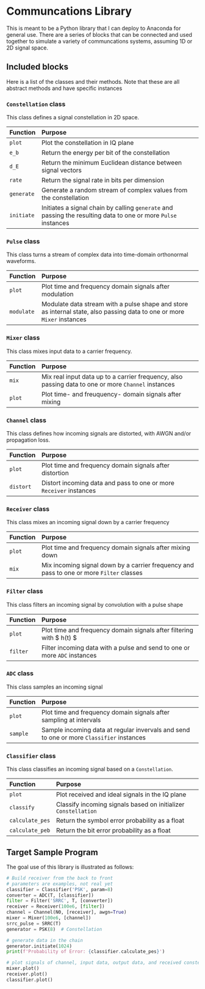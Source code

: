# Communcations Library

This is meant to be a Python library that I can deploy to Anaconda for
general use. There are a series of blocks that can be connected and
used together to simulate a variety of communcations systems, assuming
1D or 2D signal space.

## Included blocks
Here is a list of the classes and their methods. Note that these are all
abstract methods and have specific instances 

### `Constellation` class
This class defines a signal constellation in 2D space.

| Function | Purpose |
| :--- | :--- |
| `plot` | Plot the constellation in IQ plane |
| `e_b` | Return the energy per bit of the constellation |
| `d_E` | Return the minimum Euclidean distance between signal vectors |
| `rate` | Return the signal rate in bits per dimension |
| `generate` | Generate a random stream of complex values from the constellation |
| `initiate` | Initiates a signal chain by calling `generate` and passing the resulting data to one or more `Pulse` instances |

### `Pulse` class
This class turns a stream of complex data into time-domain orthonormal waveforms.

| Function | Purpose |
| :--- | :--- |
| `plot` | Plot time and frequency domain signals after modulation |
| `modulate` | Modulate data stream with a pulse shape and store as internal state, also passing data to one or more `Mixer` instances |

### `Mixer` class
This class mixes input data to a carrier frequency.

| Function | Purpose |
| :--- | :--- |
| `mix` | Mix real input data up to a carrier frequency, also passing data to one or more `Channel` instances |
| `plot` | Plot time- and freuquency- domain signals after mixing

### `Channel` class
This class defines how incoming signals are distorted, with AWGN and/or propagation loss.

| Function | Purpose |
| :--- | :--- |
| `plot` | Plot time and frequency domain signals after distortion |
| `distort` | Distort incoming data and pass to one or more `Receiver` instances |

### `Receiver` class
This class mixes an incoming signal down by a carrier frequency

| Function | Purpose |
| :--- | :--- |
| `plot` | Plot time and frequency domain signals after mixing down |
| `mix` | Mix incoming signal down by a carrier frequency and pass to one or more `Filter` classes |

### `Filter` class
This class filters an incoming signal by convolution with a pulse shape

| Function | Purpose |
| :--- | :--- |
| `plot` | Plot time and frequency domain signals after filtering with $ h(t) $ |
| `filter` | Filter incoming data with a pulse and send to one or more `ADC` instances |

### `ADC` class
This class samples an incoming signal

| Function | Purpose |
| :--- | :--- |
| `plot` | Plot time and frequency domain signals after sampling at intervals |
| `sample` | Sample incoming data at regular invervals and send to one or more `Classifier` instances |

### `Classifier` class
This class classifies an incoming signal based on a `Constellation`.

| Function | Purpose |
| :--- | :--- |
| `plot` | Plot received and ideal signals in the IQ plane |
| `classify` | Classify incoming signals based on initializer `Constellation` |
| `calculate_pes` | Return the symbol error probability as a float |
| `calculate_peb` | Return the bit error probability as a float | 

## Target Sample Program
The goal use of this library is illustrated as follows:

```python
# Build receiver from the back to front
# parameters are examples, not real yet
classifier = Classifier('PSK', param=8)
converter = ADC(T, [classifier])
filter = Filter('SRRC', T, [converter])
receiver = Receiver(100e6, [filter])
channel = Channel(N0, [receiver], awgn=True)
mixer = Mixer(100e6, [channel])
srrc_pulse = SRRC(T)
generator = PSK(8)  # Constellation

# generate data in the chain
generator.initiate(1024)
print(f'Probability of Error: {classifier.calculate_pes}')

# plot signals of channel, input data, output data, and received constellation
mixer.plot()
receiver.plot()
classifier.plot()
```